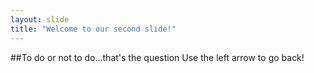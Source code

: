 ```yaml
---
layout: slide
title: "Welcome to our second slide!"
---
```

##To do or not to do...that's the question
Use the left arrow to go back!
